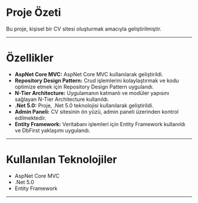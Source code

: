 <h1>Proje Özeti</h1>
<p>Bu proje, kişisel bir CV sitesi oluşturmak amacıyla geliştirilmiştir.</p>
<hr>
<h1>Özellikler</h1> 
<ul type="disc">
    <li><b>AspNet Core MVC:</b> AspNet Core MVC kullanılarak geliştirildi.</li>
    <li><b>Repository Design Pattern:</b> Crud işlemlerini kolaylaştırmak ve kodu optimize etmek için Repository Design Pattern uygulandı.</li>
    <li><b>N-Tier Architecture:</b> Uygulamanın katmanlı ve modüler yapısını sağlayan N-Tier Architecture kullanıldı.</li>
    <li><b>.Net 5.0:</b> Proje, .Net 5.0 teknolojisi kullanılarak geliştirildi.</li>
    <li><b>Admin Paneli:</b> CV sitesinin ön yüzü, admin paneli üzerinden kontrol edilmektedir.</li>
    <li><b>Entity Framework:</b> Veritabanı işlemleri için Entity Framework kullanıldı ve DbFirst yaklaşımı uygulandı.</li>
</ul>
<hr>
<h1>Kullanılan Teknolojiler</h1>
<ul type="disc">
    <li>AspNet Core MVC</li>
    <li>.Net 5.0</li>
    <li>Entity Framework</li>
</ul>
<hr>
